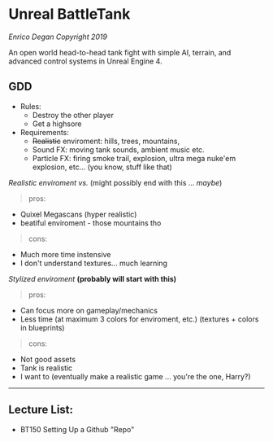 # Unreal BattleTank
_Enrico Degan Copyright 2019_

An open world head-to-head tank fight with simple AI, terrain, and advanced control systems in Unreal Engine 4. 

## GDD
* Rules:
  * Destroy the other player
  * Get a highsore
* Requirements:
  * ~~Realistic~~ enviroment: hills, trees, mountains, 
  * Sound FX: moving tank sounds, ambient music etc.
  * Particle FX: firing smoke trail, explosion, ultra mega nuke'em explosion, etc... (you know, stuff like that)
  
_Realistic enviroment vs._ (might possibly end with this ... _maybe_)
> pros:
* Quixel Megascans (hyper realistic)
* beatiful enviroment - those mountains tho
> cons:
* Much more time instensive
* I don't understand textures... much learning 

_Stylized enviroment_ __(probably will start with this)__
> pros:
* Can focus more on gameplay/mechanics
* Less time (at maximum 3 colors for enviroment, etc.) (textures + colors in blueprints)
> cons:
* Not good assets
* Tank is realistic
* I want to (eventually make a realistic game ... you're the one, Harry?)


---
## Lecture List:
* BT150 Setting Up a Github "Repo"
